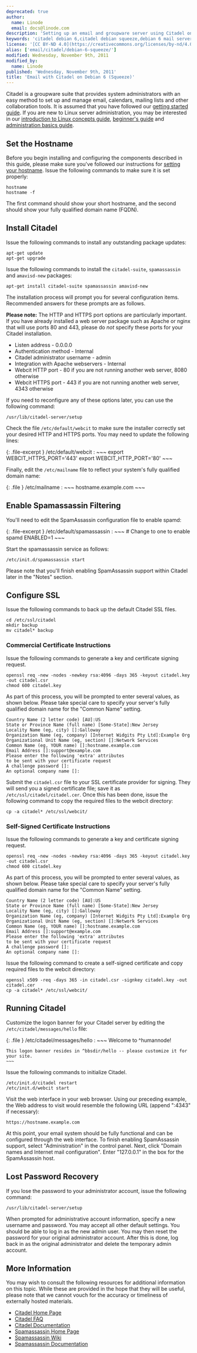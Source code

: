 ```yaml
---
deprecated: true
author:
  name: Linode
  email: docs@linode.com
description: 'Setting up an email and groupware server using Citadel on a Debian 6 (Squeeze) Linode.'
keywords: 'citadel debian 6,citadel debian squeeze,debian 6 mail server,groupware,email server'
license: '[CC BY-ND 4.0](https://creativecommons.org/licenses/by-nd/4.0)'
alias: ['email/citadel/debian-6-squeeze/']
modified: Wednesday, November 9th, 2011
modified_by:
  name: Linode
published: 'Wednesday, November 9th, 2011'
title: 'Email with Citadel on Debian 6 (Squeeze)'
---
```


Citadel is a groupware suite that provides system administrators with an easy method to set up and manage email, calendars, mailing lists and other collaboration tools. It is assumed that you have followed our [getting started guide](/docs/getting-started/). If you are new to Linux server administration, you may be interested in our [introduction to Linux concepts guide](/docs/tools-reference/introduction-to-linux-concepts/), [beginner's guide](/docs/beginners-guide/) and [administration basics guide](/docs/using-linux/administration-basics).

Set the Hostname
----------------

Before you begin installing and configuring the components described in this guide, please make sure you've followed our instructions for [setting your hostname](/docs/getting-started#sph_set-the-hostname). Issue the following commands to make sure it is set properly:

    hostname
    hostname -f

The first command should show your short hostname, and the second should show your fully qualified domain name (FQDN).

Install Citadel
---------------

Issue the following commands to install any outstanding package updates:

    apt-get update
    apt-get upgrade

Issue the following commands to install the `citadel-suite`, `spamassassin` and `amavisd-new` packages:

    apt-get install citadel-suite spamassassin amavisd-new

The installation process will prompt you for several configuration items. Recommended answers for these prompts are as follows.

**Please note:** The HTTP and HTTPS port options are particularly important. If you have already installed a web server package such as Apache or nginx that will use ports 80 and 443, please do *not* specify these ports for your Citadel installation.

-   Listen address - 0.0.0.0
-   Authentication method - Internal
-   Citadel administrator username - admin
-   Integration with Apache webservers - Internal
-   Webcit HTTP port - 80 if you are not running another web server, 8080 otherwise
-   Webcit HTTPS port - 443 if you are not running another web server, 4343 otherwise

If you need to reconfigure any of these options later, you can use the following command:

    /usr/lib/citadel-server/setup

Check the file `/etc/default/webcit` to make sure the installer correctly set your desired HTTP and HTTPS ports. You may need to update the following lines:

{: .file-excerpt }
/etc/default/webcit
:   ~~~
    export WEBCIT_HTTPS_PORT='443'
    export WEBCIT_HTTP_PORT='80'
    ~~~

Finally, edit the `/etc/mailname` file to reflect your system's fully qualified domain name:

{: .file }
/etc/mailname
:   ~~~
    hostname.example.com
    ~~~

Enable Spamassassin Filtering
-----------------------------

You'll need to edit the SpamAssassin configuration file to enable spamd:

{: .file-excerpt }
/etc/default/spamassassin
:   ~~~
    # Change to one to enable spamd
    ENABLED=1
    ~~~

Start the spamassassin service as follows:

    /etc/init.d/spamassassin start

Please note that you'll finish enabling SpamAssassin support within Citadel later in the "Notes" section.

Configure SSL
-------------

Issue the following commands to back up the default Citadel SSL files.

    cd /etc/ssl/citadel
    mkdir backup
    mv citadel* backup

### Commercial Certificate Instructions

Issue the following commands to generate a key and certificate signing request.

    openssl req -new -nodes -newkey rsa:4096 -days 365 -keyout citadel.key -out citadel.csr
    chmod 600 citadel.key

As part of this process, you will be prompted to enter several values, as shown below. Please take special care to specify your server's fully qualified domain name for the "Common Name" setting.

    Country Name (2 letter code) [AU]:US
    State or Province Name (full name) [Some-State]:New Jersey
    Locality Name (eg, city) []:Galloway
    Organization Name (eg, company) [Internet Widgits Pty Ltd]:Example Org
    Organizational Unit Name (eg, section) []:Network Services
    Common Name (eg, YOUR name) []:hostname.example.com
    Email Address []:support@example.com
    Please enter the following 'extra' attributes
    to be sent with your certificate request
    A challenge password []:
    An optional company name []:

Submit the `citadel.csr` file to your SSL certificate provider for signing. They will send you a signed certificate file; save it as `/etc/ssl/citadel/citadel.cer`. Once this has been done, issue the following command to copy the required files to the webcit directory:

    cp -a citadel* /etc/ssl/webcit/

### Self-Signed Certificate Instructions

Issue the following commands to generate a key and certificate signing request.

    openssl req -new -nodes -newkey rsa:4096 -days 365 -keyout citadel.key -out citadel.csr
    chmod 600 citadel.key

As part of this process, you will be prompted to enter several values, as shown below. Please take special care to specify your server's fully qualified domain name for the "Common Name" setting.

    Country Name (2 letter code) [AU]:US
    State or Province Name (full name) [Some-State]:New Jersey
    Locality Name (eg, city) []:Galloway
    Organization Name (eg, company) [Internet Widgits Pty Ltd]:Example Org
    Organizational Unit Name (eg, section) []:Network Services
    Common Name (eg, YOUR name) []:hostname.example.com
    Email Address []:support@example.com
    Please enter the following 'extra' attributes
    to be sent with your certificate request
    A challenge password []:
    An optional company name []:

Issue the following command to create a self-signed certificate and copy required files to the webcit directory:

    openssl x509 -req -days 365 -in citadel.csr -signkey citadel.key -out citadel.cer
    cp -a citadel* /etc/ssl/webcit/

Running Citadel
---------------

Customize the logon banner for your Citadel server by editing the `/etc/citadel/messages/hello` file:

{: .file }
/etc/citadel/messages/hello
:   ~~~
    Welcome to ^humannode!

    This logon banner resides in ^bbsdir/hello -- please customize it for your site.
    ~~~

Issue the following commands to initialize Citadel.

    /etc/init.d/citadel restart
    /etc/init.d/webcit start

Visit the web interface in your web browser. Using our preceding example, the Web address to visit would resemble the following URL (append ":4343" if necessary):

    https://hostname.example.com

At this point, your email system should be fully functional and can be configured through the web interface. To finish enabling SpamAssassin support, select "Administration" in the control panel. Next, click "Domain names and Internet mail configuration". Enter "127.0.0.1" in the box for the SpamAssassin host.

Lost Password Recovery
----------------------

If you lose the password to your administrator account, issue the following command:

    /usr/lib/citadel-server/setup

When prompted for administrative account information, specify a new username and password. You may accept all other default settings. You should be able to log in as the new admin user. You may then reset the password for your original administrator account. After this is done, log back in as the original administrator and delete the temporary admin account.

More Information
----------------

You may wish to consult the following resources for additional information on this topic. While these are provided in the hope that they will be useful, please note that we cannot vouch for the accuracy or timeliness of externally hosted materials.

- [Citadel Home Page](http://www.citadel.org/doku.php)
- [Citadel FAQ](http://www.citadel.org/doku.php?id=faq:start)
- [Citadel Documentation](http://www.citadel.org/doku.php?id=documentation:start)
- [Spamassassin Home Page](http://spamassassin.apache.org/)
- [Spamassassin Wiki](http://wiki.apache.org/spamassassin/)
- [Spamassassin Documentation](http://spamassassin.apache.org/doc.html)



